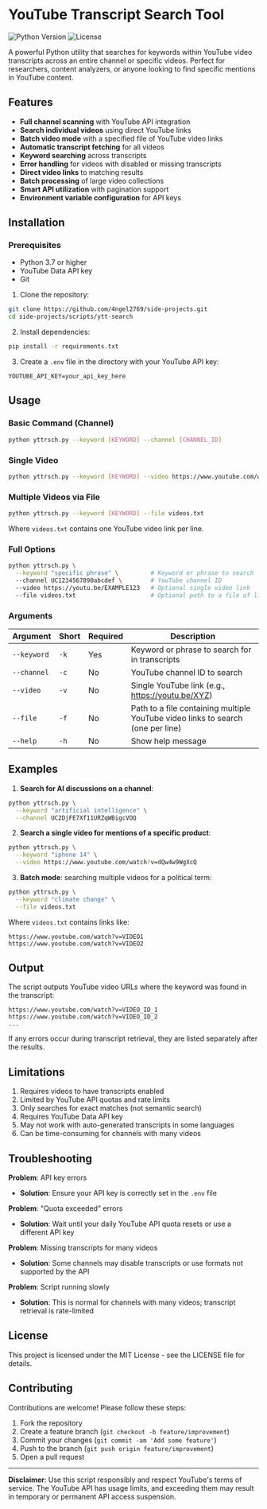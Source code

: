 # YouTube Transcript Search Tool

![Python Version](https://img.shields.io/badge/python-3.7%2B-blue)
![License](https://img.shields.io/badge/license-MIT-green)

A powerful Python utility that searches for keywords within YouTube video transcripts across an entire channel or specific videos. Perfect for researchers, content analyzers, or anyone looking to find specific mentions in YouTube content.

## Features

- **Full channel scanning** with YouTube API integration
- **Search individual videos** using direct YouTube links
- **Batch video mode** with a specified file of YouTube video links
- **Automatic transcript fetching** for all videos
- **Keyword searching** across transcripts
- **Error handling** for videos with disabled or missing transcripts
- **Direct video links** to matching results
- **Batch processing** of large video collections
- **Smart API utilization** with pagination support
- **Environment variable configuration** for API keys

## Installation

### Prerequisites
- Python 3.7 or higher
- YouTube Data API key
- Git

1. Clone the repository:
```bash
git clone https://github.com/4ngel2769/side-projects.git
cd side-projects/scripts/ytt-search
```

2. Install dependencies:
```bash
pip install -r requirements.txt
```

3. Create a `.env` file in the directory with your YouTube API key:
```
YOUTUBE_API_KEY=your_api_key_here
```

## Usage

### Basic Command (Channel)
```bash
python yttrsch.py --keyword [KEYWORD] --channel [CHANNEL_ID]
```

### Single Video
```bash
python yttrsch.py --keyword [KEYWORD] --video https://www.youtube.com/watch?v=SOME_VIDEOID
```

### Multiple Videos via File
```bash
python yttrsch.py --keyword [KEYWORD] --file videos.txt
```
Where `videos.txt` contains one YouTube video link per line.

### Full Options
```bash
python yttrsch.py \
  --keyword "specific phrase" \         # Keyword or phrase to search
  --channel UC1234567890abcdef \        # YouTube channel ID
  --video https://youtu.be/EXAMPLE123   # Optional single video link
  --file videos.txt                     # Optional path to a file of links
```

### Arguments

| Argument        | Short | Required | Description                                                                          |
|-----------------|-------|----------|--------------------------------------------------------------------------------------|
| `--keyword`     | `-k`  | Yes      | Keyword or phrase to search for in transcripts                                      |
| `--channel`     | `-c`  | No       | YouTube channel ID to search                                                        |
| `--video`       | `-v`  | No       | Single YouTube link (e.g., https://youtu.be/XYZ)                                    |
| `--file`        | `-f`  | No       | Path to a file containing multiple YouTube video links to search (one per line)     |
| `--help`        | `-h`  | No       | Show help message                                                                    |

## Examples

1. **Search for AI discussions on a channel**:
```bash
python yttrsch.py \
  --keyword "artificial intelligence" \
  --channel UC2DjFE7Xf11URZqWBigcVOQ
```

2. **Search a single video for mentions of a specific product**:
```bash
python yttrsch.py \
  --keyword "iphone 14" \
  --video https://www.youtube.com/watch?v=dQw4w9WgXcQ
```

3. **Batch mode**: searching multiple videos for a political term:
```bash
python yttrsch.py \
  --keyword "climate change" \
  --file videos.txt
```
Where `videos.txt` contains links like:
```
https://www.youtube.com/watch?v=VIDEO1
https://www.youtube.com/watch?v=VIDEO2
```

## Output

The script outputs YouTube video URLs where the keyword was found in the transcript:
```
https://www.youtube.com/watch?v=VIDEO_ID_1
https://www.youtube.com/watch?v=VIDEO_ID_2
...
```
If any errors occur during transcript retrieval, they are listed separately after the results.

## Limitations

1. Requires videos to have transcripts enabled  
2. Limited by YouTube API quotas and rate limits  
3. Only searches for exact matches (not semantic search)  
4. Requires YouTube Data API key  
5. May not work with auto-generated transcripts in some languages  
6. Can be time-consuming for channels with many videos  

## Troubleshooting

**Problem**: API key errors  
- **Solution**: Ensure your API key is correctly set in the `.env` file

**Problem**: "Quota exceeded" errors  
- **Solution**: Wait until your daily YouTube API quota resets or use a different API key

**Problem**: Missing transcripts for many videos  
- **Solution**: Some channels may disable transcripts or use formats not supported by the API

**Problem**: Script running slowly  
- **Solution**: This is normal for channels with many videos; transcript retrieval is rate-limited

## License

This project is licensed under the MIT License - see the LICENSE file for details.

## Contributing

Contributions are welcome! Please follow these steps:
1. Fork the repository
2. Create a feature branch (`git checkout -b feature/improvement`)
3. Commit your changes (`git commit -am 'Add some feature'`)
4. Push to the branch (`git push origin feature/improvement`)
5. Open a pull request

---

**Disclaimer**: Use this script responsibly and respect YouTube's terms of service. The YouTube API has usage limits, and exceeding them may result in temporary or permanent API access suspension.